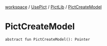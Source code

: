 [workspace](../../index.md) / [UsePict](../index.md) / [PictLib](index.md) / [PictCreateModel](./-pict-create-model.md)

# PictCreateModel

`abstract fun PictCreateModel(): Pointer`